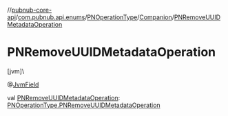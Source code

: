 //[pubnub-core-api](../../../../index.md)/[com.pubnub.api.enums](../../index.md)/[PNOperationType](../index.md)/[Companion](index.md)/[PNRemoveUUIDMetadataOperation](-p-n-remove-u-u-i-d-metadata-operation.md)

# PNRemoveUUIDMetadataOperation

[jvm]\

@[JvmField](https://kotlinlang.org/api/latest/jvm/stdlib/kotlin.jvm/-jvm-field/index.html)

val [PNRemoveUUIDMetadataOperation](-p-n-remove-u-u-i-d-metadata-operation.md): [PNOperationType.PNRemoveUUIDMetadataOperation](../-p-n-remove-u-u-i-d-metadata-operation/index.md)
